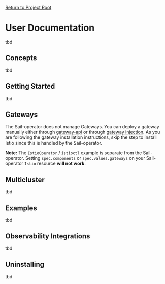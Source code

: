 [Return to Project Root](../)

# User Documentation
tbd

## Concepts
tbd

## Getting Started
tbd

## Gateways

The Sail-operator does not manage Gateways. You can deploy a gateway manually either through [gateway-api](https://istio.io/latest/docs/tasks/traffic-management/ingress/gateway-api/) or through [gateway injection](https://istio.io/latest/docs/setup/additional-setup/gateway/#deploying-a-gateway). As you are following the gateway installation instructions, skip the step to install Istio since this is handled by the Sail-operator.

**Note:** The `IstioOperator` / `istioctl` example is separate from the Sail-operator. Setting `spec.components` or `spec.values.gateways` on your Sail-operator `Istio` resource **will not work**.

## Multicluster
tbd

## Examples
tbd

## Observability Integrations
tbd

## Uninstalling
tbd
